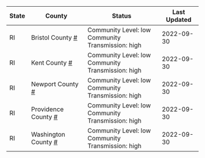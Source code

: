 State | County | Status | Last Updated
--- | --- | --- | --- 
RI | Bristol County <a href="#bristol_county">#</a> | <a name="bristol_county"></a>Community Level: low<br/>Community Transmission: high | 2022-09-30
RI | Kent County <a href="#kent_county">#</a> | <a name="kent_county"></a>Community Level: low<br/>Community Transmission: high | 2022-09-30
RI | Newport County <a href="#newport_county">#</a> | <a name="newport_county"></a>Community Level: low<br/>Community Transmission: high | 2022-09-30
RI | Providence County <a href="#providence_county">#</a> | <a name="providence_county"></a>Community Level: low<br/>Community Transmission: high | 2022-09-30
RI | Washington County <a href="#washington_county">#</a> | <a name="washington_county"></a>Community Level: low<br/>Community Transmission: high | 2022-09-30
